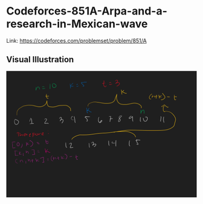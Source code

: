 # Codeforces-851A-Arpa-and-a-research-in-Mexican-wave
Link: https://codeforces.com/problemset/problem/851/A
## Visual Illustration
![](vis.png)
